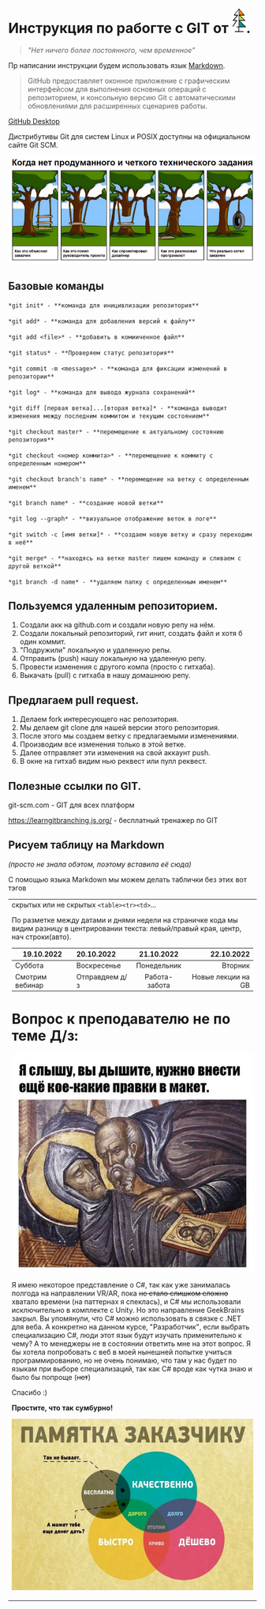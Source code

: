 # Инструкция по рабогте с GIT от  ![Картинка](elkah50.png).

                                     
>_"Нет ничего более постоянного, чем временное"_
 
Пр написании инструкции будем использовать язык 
[Markdown](https://ru.wikipedia.org/wiki/Markdown).

> GitHub предоставляет оконное приложение с графическим интерфейсом для выполнения основных операций с репозиторием, и консольную версию Git с автоматическими обновлениями для расширенных сценариев работы.

[GitHub Desktop](desktop.github.com)

Дистрибутивы Git для систем Linux и POSIX доступны на официальном сайте Git SCM.

![Картинка](zada4a.png)

## Базовые команды

```
*git init* - **команда для иницивлизации репозитория**

*git add* - **команда для добавления версий к файлу**

*git add <file>* - **добавить в комииченное файл**

*git status* - **Проверяем статус репозитория**

*git commit -m <message>* - **команда для фиксации изменений в репозитории**

*git log* - **команда для вывода журнала сохранений**

*git diff [первая ветка]...[вторая ветка]* - **команда выводит изменения между последним коммитом и текущим состоянием**

*git checkout master* - **перемещение к актуальному состоянию репозитория**

*git checkout <номер коммита>* - **перемещение к коммиту с определенным номером**

*git checkout branch's name* - **перемещение на ветку с определенным именем**

*git branch name* - **создание новой ветки**

*git log --graph* - **визуальное отображение веток в логе**

*git switch -c [имя ветки]* - **создаем новую ветку и сразу переходим в неё**

*git merge* - **находясь на ветке master пишем команду и сливаем с другой веткой**

*git branch -d name* - **удаляем папку с определенным именем**

```
## Пользуемся удаленным репозиторием.

1. Создали акк на github.com и создали новую репу на нём.
2. Создали локальный репозиторий, гит инит, создать файл и хотя б один коммит.
3. "Подружили" локальную и удаленную репы.
4. Отправить (push) нашу локальную на удаленную репу.
5. Провести изменения с другого компа (просто с гитхаба).
6. Выкачать (pull)  с гитхаба в нашу домашнюю репу.

## Предлагаем pull request.

1. Делаем fork интересующего нас репозитория.
2. Мы делаем git clone для нашей версии этого репозитория.
3. После этого мы создаем ветку с предлагаемыми изменениями.
4. Производим все изменения только в этой ветке.
5. Далее отправляет эти изменения на свой аккаунт push.
6. В окне на гитхаб видим нью реквест или пулл реквест.

## Полезные ссылки по GIT.

git-scm.com - GIT для всех платформ

https://learngitbranching.js.org/ - бесплатный тренажер по GIT

## Рисуем таблицу на Markdown

_(просто не знала обэтом, поэтому вставила её сюда)_

С помощью языка Markdown мы можем делать таблички без этих вот тэгов <table><tr><td> скрытых или не скрытых `<table><tr><td>`...

По разметке между датами и днями недели на страничке кода мы видим разницу в центрировании текста:
левый/правый края, центр, нач строки(авто).

|    19.10.2022    | 20.10.2022   |  21.10.2022  |   22.10.2022 |
|------------------------|:-----------------------|:------------------:|------------------------:|
| Суббота | Воскресенье | Понедельник | Вторник |
| Смотрим вебинар                | Отправдяем д/з                |      Работа-забота       |                 Новые лекции на GB |

# Вопрос к преподавателю не по теме  Д/з:

![Картинка](slyshu_kak_dyshite.jpg)

Я имею некоторое представление о С#, так как уже занималась полгода на направлении VR/AR, пока ~~не стало слишком сложно~~ хватало времени (на паттернах я спеклась), и С# мы использовали исключительно в комплекте с Unity. Но это направление GeekBrains закрыл. Вы упомянули, что С# можно использовать в связке с .NET для веба. А конкретно на данном курсе, "Разработчик", если выбрать специализацию C#, люди этот язык будут изучать применительно к чему? А то менеджеры не в состоянии ответить мне на этот вопрос. Я бы хотела попробовать с веб в моей нынешней попытке учиться программированию, но не очень понимаю, что там у нас будет по языкам при выборе специализаций, так как C# вроде как чутка знаю и было бы попроще (~~нет~~)

Спасибо :)

**Простите, что так сумбурно!**

![Картинка](pamyatka.jpg)
